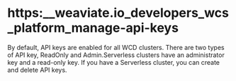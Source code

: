 # https:\_\_weaviate.io_developers_wcs_platform_manage-api-keys

By default, API keys are enabled for all WCD clusters. There are two types of API key, ReadOnly and Admin.Serverless clusters have an administrator key and a read-only key. If you have a Serverless cluster, you can create and delete API keys.
